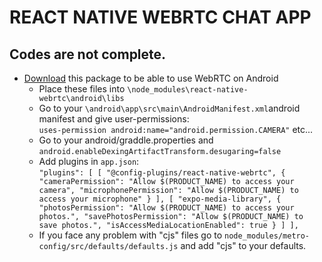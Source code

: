 # REACT NATIVE WEBRTC CHAT APP # 
## Codes are not complete. ##

* [Download](https://github.com/jitsi/webrtc/releases/download/v106.0.0/android-webrtc.zip) this package to be able to use WebRTC on Android <br/>
  * Place these files into `\node_modules\react-native-webrtc\android\libs`
  * Go to your `\android\app\src\main\AndroidManifest.xml`android manifest and give user-permissions: <br/> `uses-permission android:name="android.permission.CAMERA"` etc...
  * Go to your android/graddle.properties and `android.enableDexingArtifactTransform.desugaring=false`
  * Add plugins in `app.json`: <br/> `"plugins": [
      [
        "@config-plugins/react-native-webrtc",
        {
          "cameraPermission": "Allow $(PRODUCT_NAME) to access your camera",
          "microphonePermission": "Allow $(PRODUCT_NAME) to access your microphone"
        }
      ],
      [
        "expo-media-library",
        {
          "photosPermission": "Allow $(PRODUCT_NAME) to access your photos.",
          "savePhotosPermission": "Allow $(PRODUCT_NAME) to save photos.",
          "isAccessMediaLocationEnabled": true
        }
      ]
    ],`
  * If you face any problem with "cjs" files go to `node_modules/metro-config/src/defaults/defaults.js` and add "cjs" to your defaults.

